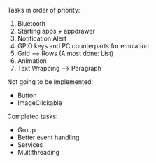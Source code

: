 Tasks in order of priority:
 1. Bluetooth
 2. Starting apps + appdrawer
 3. Notification Alert
 4. GPIO keys and PC counterparts for emulation
 5. Grid --> Rows (Almost done: List)
 6. Animation
 7. Text Wrapping --> Paragraph

Not going to be implemented:
 - Button
 - ImageClickable

Completed tasks:
 - Group
 - Better event handling
 - Services
 - Multithreading
